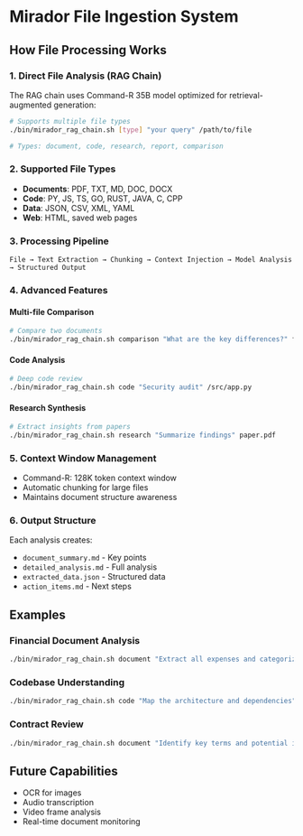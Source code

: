# Mirador File Ingestion System

## How File Processing Works

### 1. **Direct File Analysis** (RAG Chain)
The RAG chain uses Command-R 35B model optimized for retrieval-augmented generation:

```bash
# Supports multiple file types
./bin/mirador_rag_chain.sh [type] "your query" /path/to/file

# Types: document, code, research, report, comparison
```

### 2. **Supported File Types**
- **Documents**: PDF, TXT, MD, DOC, DOCX
- **Code**: PY, JS, TS, GO, RUST, JAVA, C, CPP
- **Data**: JSON, CSV, XML, YAML
- **Web**: HTML, saved web pages

### 3. **Processing Pipeline**

```
File → Text Extraction → Chunking → Context Injection → Model Analysis → Structured Output
```

### 4. **Advanced Features**

#### Multi-file Comparison
```bash
# Compare two documents
./bin/mirador_rag_chain.sh comparison "What are the key differences?" file1.pdf file2.pdf
```

#### Code Analysis
```bash
# Deep code review
./bin/mirador_rag_chain.sh code "Security audit" /src/app.py
```

#### Research Synthesis
```bash
# Extract insights from papers
./bin/mirador_rag_chain.sh research "Summarize findings" paper.pdf
```

### 5. **Context Window Management**
- Command-R: 128K token context window
- Automatic chunking for large files
- Maintains document structure awareness

### 6. **Output Structure**
Each analysis creates:
- `document_summary.md` - Key points
- `detailed_analysis.md` - Full analysis
- `extracted_data.json` - Structured data
- `action_items.md` - Next steps

## Examples

### Financial Document Analysis
```bash
./bin/mirador_rag_chain.sh document "Extract all expenses and categorize" bank_statement.pdf
```

### Codebase Understanding
```bash
./bin/mirador_rag_chain.sh code "Map the architecture and dependencies" /project/src/
```

### Contract Review
```bash
./bin/mirador_rag_chain.sh document "Identify key terms and potential issues" contract.pdf
```

## Future Capabilities
- OCR for images
- Audio transcription
- Video frame analysis
- Real-time document monitoring